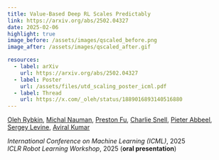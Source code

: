 ```yaml
---
title: Value-Based Deep RL Scales Predictably
link: https://arxiv.org/abs/2502.04327
date: 2025-02-06
highlight: true
image_before: /assets/images/qscaled_before.png
image_after: /assets/images/qscaled_after.gif

resources:
  - label: arXiv
    url: https://arxiv.org/abs/2502.04327
  - label: Poster
    url: /assets/files/utd_scaling_poster_icml.pdf
  - label: Thread
    url: https://x.com/_oleh/status/1889016893140516880
---
```


[Oleh Rybkin](https://olehrybkin.com/),
[Michal Nauman](https://scholar.google.com/citations?user=GnEVRtQAAAAJ&hl=en),
[Preston Fu](https://www.prestonfu.com/),
[Charlie Snell](https://sea-snell.github.io/),
[Pieter Abbeel](https://people.eecs.berkeley.edu/~pabbeel/),
[Sergey Levine](https://people.eecs.berkeley.edu/~svlevine/),
[Aviral Kumar](https://aviralkumar2907.github.io/)

_International Conference on Machine Learning (ICML)_, 2025 \
_ICLR Robot Learning Workshop_, 2025 (**oral presentation**)
